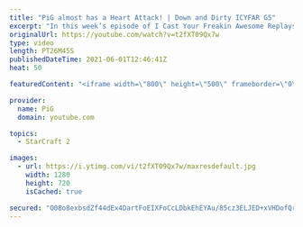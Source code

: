 ```yaml
---
title: "PiG almost has a Heart Attack! | Down and Dirty ICYFAR G5"
excerpt: "In this week’s episode of I Cast Your Freakin Awesome Replays (ICYFAR) players sent in their replays where they didn’t go past 35 workers!   NEW ICYFAR CHALLENGE: “Scorched Earth” - Avoid fighting front on and burn your enemies base down instead! BASETRADE your way to victory. Send submissions to fluxiorsc@gmail.com"
originalUrl: https://youtube.com/watch?v=t2fXT09Qx7w
type: video
length: PT26M45S
publishedDateTime: 2021-06-01T12:46:41Z
heat: 50

featuredContent: "<iframe width=\"800\" height=\"500\" frameborder=\"0\" src=\"https://www.youtube.com/embed/t2fXT09Qx7w\" allow=\"accelerometer; autoplay; encrypted-media; gyroscope; picture-in-picture\" allowfullscreen></iframe>"

provider:
  name: PiG
  domain: youtube.com

topics:
  - StarCraft 2

images:
  - url: https://i.ytimg.com/vi/t2fXT09Qx7w/maxresdefault.jpg
    width: 1280
    height: 720
    isCached: true

secured: "O08o8exbsdZf44dEx4DartFoEIXFoCcLDbkEhEYAu/85cz3ELJED+xVHDofQruhzK8THf5iQ0UGKdrMhoQk6nbsdhbLyE39cYjDkCVQVigYUIZmDpfqzDJ7tGUD/DcfhNOZMRSclYK5+MDeL+NCdbhxtOGKjss13sZHjjyc7jRnr2aVbMT3wIt82F/rxZolYzn5avgolVN26+I0+KaYFWosZYX1+MyrA0ztkoYxba3f6LzevHha0NN5C1t8WO6fm34/RGrOzBYPH7hkxy+qCHEaFn7UOchgqlBK4+dTwJq5xRLYDWhFc/unOaVObYTAS4KRacWyva1khgImex1U44796DDyVy8k1z2RXMfuB7cOkK8HxRmSZyJMFceKma47eFecSQ7h7vseMF1AzpYg5LnAsqDGdf0UAvwfEJq8UWdU=;bKCD7cXwsulj+IscpqfKKQ=="
---
```


